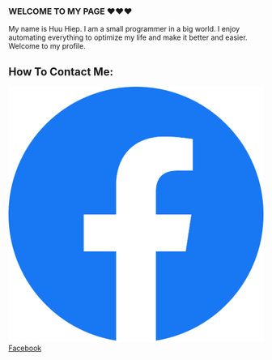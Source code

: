 ### WELCOME TO MY PAGE ❤️❤️❤️
My name is Huu Hiep. I am a small programmer in a big world. I enjoy automating everything to optimize my life and make it better and easier. Welcome to my profile.
## How To Contact Me:
[![Facebook](./images/facebook.svg) Facebook](https://facebook.com/nhoc.hiepz/)